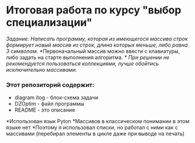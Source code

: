 
# Итоговая работа по курсу "выбор специализации"

*Задание:*
*Написать программу, которая из имеющегося массива строк формирует новый массив из строк, длина которых меньше, либо равна 3 символам.*
*Первоначальный массив можно ввести с клавиатуры, либо задать на старте выполнения алгоритма. *
*При решении не рекомендуется пользоваться коллекциями, лучше обойтись исключительно массивами.*

### Этот репозиторий содержит:
* diagram itog - блок-схема задачи
* DZOptim - файл программы
* README - это описание

*Использован язык Pyton
*Массивов в классическом понимании в этом языке нет
*Поэтому я использовал списки, но работал с ними как с массивами (перебирал элементы в цикле даже при выводе на печать)


